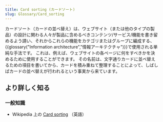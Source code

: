 ```yaml
---
title: Card sorting (カードソート)
slug: Glossary/Card_sorting
---
```


カードソート（カードの並べ替え）は、ウェブサイト（または他のタイプの製品）の設計に関わる人々が製品に含めるべきコンテンツ/サービス/機能を書き留めるよう請い、それからこれらの機能をカテゴリまたはグループに編成する、{{glossary("Information architecture","情報アーキテクチャ")}}で使用される単純な手法です。 これは、例えば、ウェブサイトの各ページに何をすべきかを決めるために使用することができます。 その名前は、文字通りカードに並べ替えるための項目を書いてから、カードを積み重ねて整理することによって、しばしばカードの並べ替えが行われるという事実から来ています。

## より詳しく知る

### 一般知識

- Wikipedia 上の [Card sorting](https://en.wikipedia.org/wiki/Card_sorting) （英語）
